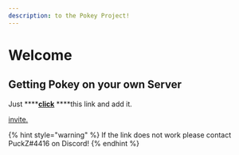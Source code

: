 ```yaml
---
description: to the Pokey Project!
---
```


# Welcome

## Getting Pokey on your own Server <a id="getting-trenite-on-your-own-server"></a>

Just ****[**click**](http://invite.pokey.ml) ****this link and add it.

[invite.](www.invite.pokey.ml)



{% hint style="warning" %}
If the link does not work please contact PuckZ\#4416 on Discord!
{% endhint %}

